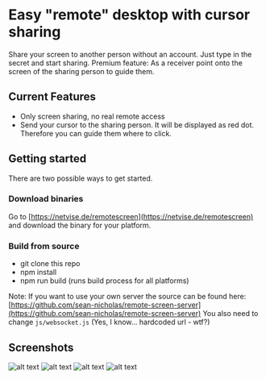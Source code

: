 # Easy "remote" desktop with cursor sharing
Share your screen to another person without an account. Just type in the secret and start sharing.
Premium feature: As a receiver point onto the screen of the sharing person to guide them.

## Current Features
* Only screen sharing, no real remote access
* Send your cursor to the sharing person. It will be displayed as red dot. Therefore you can guide them where to click.

## Getting started
There are two possible ways to get started.

### Download binaries
Go to [https://netvise.de/remotescreen](https://netvise.de/remotescreen) and download the binary for your platform.

### Build from source
* git clone this repo
* npm install
* npm run build (runs build process for all platforms)

Note: If you want to use your own server the source can be found here: [https://github.com/sean-nicholas/remote-screen-server](https://github.com/sean-nicholas/remote-screen-server)
You also need to change ```js/websocket.js``` (Yes, I know... hardcoded url - wtf?)

## Screenshots
![alt text](https://netvise.de/remotescreen/images/screenshot_1.png "Start screen")
![alt text](https://netvise.de/remotescreen/images/screenshot_2.png "Share screen")
![alt text](https://netvise.de/remotescreen/images/screenshot_4.png "Receive screen")
![alt text](https://netvise.de/remotescreen/images/screenshot_3.png "Send cursor")